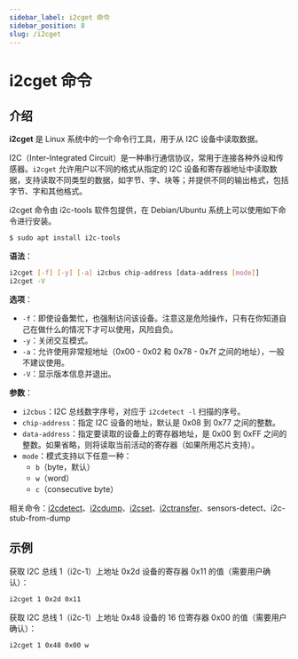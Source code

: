 ```yaml
---
sidebar_label: i2cget 命令
sidebar_position: 8
slug: /i2cget
---
```


# i2cget 命令



## 介绍

**i2cget** 是 Linux 系统中的一个命令行工具，用于从 I2C 设备中读取数据。

I2C（Inter-Integrated Circuit）是一种串行通信协议，常用于连接各种外设和传感器。`i2cget` 允许用户以不同的格式从指定的 I2C 设备和寄存器地址中读取数据，支持读取不同类型的数据，如字节、字、块等；并提供不同的输出格式，包括字节、字和其他格式。

i2cget 命令由 i2c-tools 软件包提供，在 Debian/Ubuntu 系统上可以使用如下命令进行安装。

```bash
$ sudo apt install i2c-tools
```

**语法**：

```bash
i2cget [-f] [-y] [-a] i2cbus chip-address [data-address [mode]]
i2cget -V
```

**选项**：

- `-f`：即使设备繁忙，也强制访问该设备。注意这是危险操作，只有在你知道自己在做什么的情况下才可以使用，风险自负。
- `-y`：关闭交互模式。
- `-a`：允许使用非常规地址（0x00 - 0x02 和 0x78 - 0x7f 之间的地址），一般不建议使用。
- `-V`：显示版本信息并退出。

**参数**：

- `i2cbus`：I2C 总线数字序号，对应于 `i2cdetect -l` 扫描的序号。
- `chip-address`：指定 I2C 设备的地址，默认是 0x08 到 0x77 之间的整数。
- `data-address`：指定要读取的设备上的寄存器地址，是 0x00 到 0xFF 之间的整数。如果省略，则将读取当前活动的寄存器（如果所用芯片支持）。
- `mode`：模式支持以下任意一种：
  - `b`（byte，默认）
  - `w`（word）
  - `c`（consecutive byte）

相关命令：[i2cdetect](/linux-command/i2cdetect)、[i2cdump](/linux-command/i2cdump)、[i2cset](/linux-command/i2cset)、[i2ctransfer](/linux-command/i2ctransfer)、sensors-detect、i2c-stub-from-dump



## 示例

获取 I2C 总线 1（i2c-1）上地址 0x2d 设备的寄存器 0x11 的值（需要用户确认）：

```bash
i2cget 1 0x2d 0x11
```

获取 I2C 总线 1（i2c-1）上地址 0x48 设备的 16 位寄存器 0x00 的值（需要用户确认）：

```bash
i2cget 1 0x48 0x00 w
```

